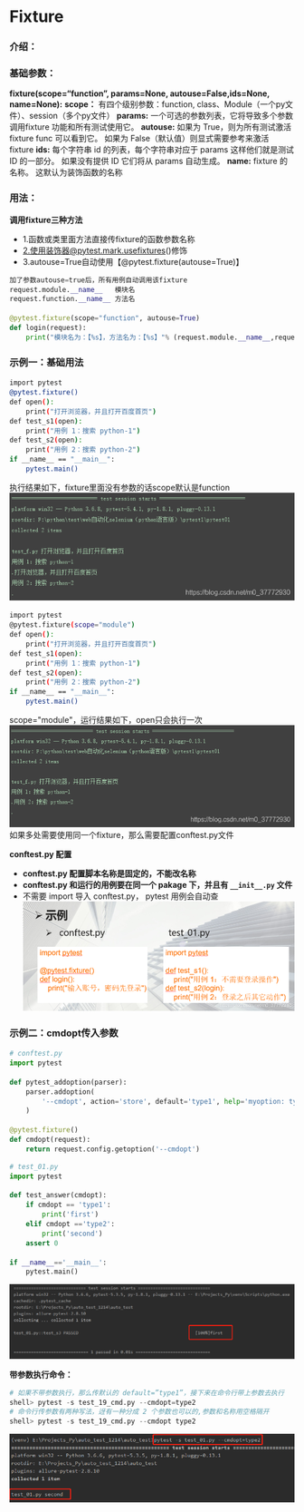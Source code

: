 # Fixture

### 介绍：



### 基础参数：

**fixture(scope=“function”, params=None, autouse=False,ids=None, name=None):**
**scope：** 有四个级别参数：function, class、Module（一个py文件）、session（多个py文件）
**params:**  一个可选的参数列表，它将导致多个参数调用fixture 功能和所有测试使用它。
**autouse:**  如果为 True，则为所有测试激活 fixture func 可以看到它。 如果为 False（默认值）则显式需要参考来激活 fixture
**ids:**  每个字符串 id 的列表，每个字符串对应于 params 这样他们就是测试 ID 的一部分。 如果没有提供 ID 它们将从 params 自动生成。
**name:**  fixture 的名称。 这默认为装饰函数的名称

### 用法：

**调用fixture三种方法**

- 1.函数或类里面方法直接传fixture的函数参数名称
- 2.使用装饰器@pytest.mark.usefixtures()修饰
- 3.autouse=True自动使用【@pytest.fixture(autouse=True)】

```python
加了参数autouse=true后，所有用例自动调用该fixture
request.module.__name__   模块名
request.function.__name__ 方法名

@pytest.fixture(scope="function", autouse=True)
def login(request):
    print("模块名为：【%s】，方法名为：【%s】"% (request.module.__name__,request.function.__name__ )
```

### 示例一：基础用法

```bash
import pytest
@pytest.fixture()
def open():
    print("打开浏览器，并且打开百度首页")
def test_s1(open):
    print("用例 1：搜索 python-1")
def test_s2(open):
    print("用例 2：搜索 python-2")
if __name__ == "__main__":
    pytest.main()
```

执行结果如下，fixture里面没有参数的话scope默认是function
![在这里插入图片描述](image/20200406230553433.png)

```bash
import pytest
@pytest.fixture(scope="module")
def open():
    print("打开浏览器，并且打开百度首页")
def test_s1(open):
    print("用例 1：搜索 python-1")
def test_s2(open):
    print("用例 2：搜索 python-2")
if __name__ == "__main__":
    pytest.main()
```

scope="module"，运行结果如下，open只会执行一次
![在这里插入图片描述](image/20200406230740153.png)
如果多处需要使用同一个fixture，那么需要配置conftest.py文件

**conftest.py 配置**

* **conftest.py 配置脚本名称是固定的，不能改名称**
* **conftest.py 和运行的用例要在同一个 pakage 下，并且有 `__init__.py`  文件**
* 不需要 import 导入 conftest.py， pytest 用例会自动查
  ![conftest.py](image/20200406231113799.png)

### 示例二：cmdopt传入参数

```python
# conftest.py
import pytest

def pytest_addoption(parser):
    parser.addoption(
        '--cmdopt', action='store', default='type1', help='myoption: type1 or type2'
    )

@pytest.fixture()
def cmdopt(request):
    return request.config.getoption('--cmdopt')
```

```python
# test_01.py
import pytest

def test_answer(cmdopt):
    if cmdopt == 'type1':
        print('first')
    elif cmdopt =='type2':
        print('second')
    assert 0

if __name__=='__main__':
    pytest.main()
```

![image-20201222160707177](image/image-20201222160707177.png)

**带参数执行命令：**

```python
# 如果不带参数执行，那么传默认的 default=”type1”，接下来在命令行带上参数去执行
shell> pytest -s test_19_cmd.py --cmdopt=type2
# 命令行传参数有两种写法，迓有一种分成 2 个参数也可以的,参数和名称用空格隔开
shell> pytest -s test_19_cmd.py --cmdopt type2
```

![image-20201222160554811](image/image-20201222160554811.png)